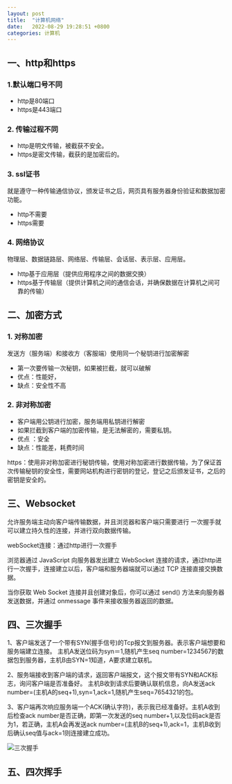 ```yaml
---
layout: post
title:  "计算机网络"
date:   2022-08-29 19:28:51 +0800
categories: 计算机
---
```


## 一、http和https

### 1.默认端口号不同 

+ http是80端口
+ https是443端口

###  2. 传输过程不同

+  http是明文传输，被截获不安全。
+ https是密文传输，截获的是加密后的。

### 3. ssl证书

就是遵守一种传输通信协议，颁发证书之后，网页具有服务器身份验证和数据加密功能。

+ http不需要
+ https需要

### 4. 网络协议

物理层、数据链路层、网络层、传输层、会话层、表示层、应用层。

+ http基于应用层（提供应用程序之间的数据交换）
+ https基于传输层（提供计算机之间的通信会话，并确保数据在计算机之间可靠的传输）

## 二、加密方式

### 1. 对称加密

发送方（服务端）和接收方（客服端）使用同一个秘钥进行加密解密

+ 第一次要传输一次秘钥，如果被拦截，就可以破解
+ 优点：性能好，
+ 缺点：安全性不高

### 2. 非对称加密

+ 客户端用公钥进行加密，服务端用私钥进行解密
+ 如果拦截到客户端的加密传输，是无法解密的，需要私钥。
+ 优点 ：安全
+ 缺点：性能差，耗费时间

https：使用非对称加密进行秘钥传输，使用对称加密进行数据传输，为了保证首次传输秘钥的安全性，需要网站机构进行密钥的登记，登记之后颁发证书，之后的密钥是安全的。

## 三、Websocket

允许服务端主动向客户端传输数据，并且浏览器和客户端只需要进行 一次握手就可以建立持久性的连接，并进行双向数据传输。

webSocket连接：通过http进行一次握手

浏览器通过 JavaScript 向服务器发出建立 WebSocket 连接的请求，通过http进行一次握手，连接建立以后，客户端和服务器端就可以通过 TCP 连接直接交换数据。

当你获取 Web Socket 连接并且创建对象后，你可以通过 send() 方法来向服务器发送数据，并通过 onmessage 事件来接收服务器返回的数据。

## 四、三次握手

1、客户端发送了一个带有SYN(握手信号)的Tcp报文到服务器。表示客户端想要和服务端建立连接。 主机A发送位码为syn＝1,随机产生seq number=1234567的数据包到服务器，主机B由SYN=1知道，A要求建立联机。

2、服务端接收到客户端的请求，返回客户端报文，这个报文带有SYN和ACK标志，询问客户端是否准备好。 主机B收到请求后要确认联机信息，向A发送ack number=(主机A的seq+1),syn=1,ack=1,随机产生seq=7654321的包。

3、客户端再次响应服务端一个ACK(确认字符)，表示我已经准备好。主机A收到后检查ack number是否正确，即第一次发送的seq number+1,以及位码ack是否为1，若正确，主机A会再发送ack number=(主机B的seq+1),ack=1，主机B收到后确认seq值与ack=1则连接建立成功。 

![三次握手](https://cdn.jsdelivr.net/gh/TCIano/blog_img/1654600695214-728d1c25-b0cd-4a5a-b056-e1172f0467f4.jpeg)

## 五、四次挥手

